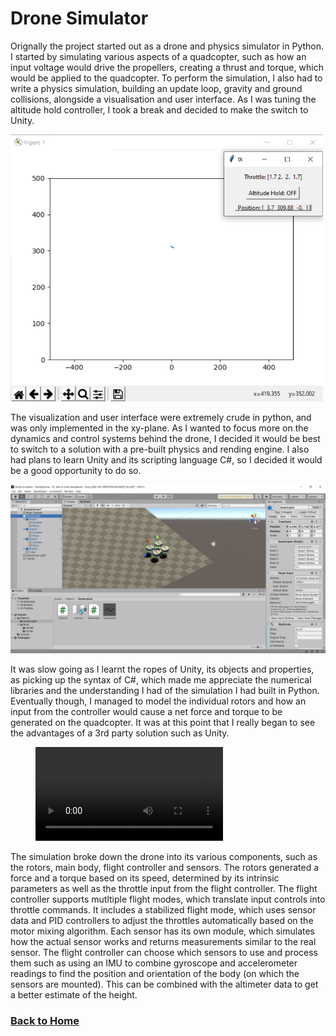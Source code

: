 # Drone Simulator
Orignally the project started out as a drone and physics simulator in Python. I started by simulating various aspects of a quadcopter, such as how an input voltage would drive the propellers, creating a thrust and torque, which would be applied to the quadcopter. To perform the simulation, I also had to write a physics simulation, building an update loop, gravity and ground collisions, alongside a visualisation and user interface. As I was tuning the altitude hold controller, I took a break and decided to make the switch to Unity.

<img src="/assets/images/QuadcopterPython.png"
	width="500"/>

The visualization and user interface were extremely crude in python, and was only implemented in the xy-plane. As I wanted to focus more on the dynamics and control systems behind the drone, I decided it would be best to switch to a solution with a pre-built physics and rending engine. I also had plans to learn Unity and its scripting language C#, so I decided it would be a good opportunity to do so.

<img src="/assets/images/QuadcopterUnity.png"
	width="750"/>

It was slow going as I learnt the ropes of Unity, its objects and properties, as picking up the syntax of C#, which made me appreciate the numerical libraries and the understanding I had of the simulation I had built in Python. Eventually though, I managed to model the individual rotors and how an input from the controller would cause a net force and torque to be generated on the quadcopter. It was at this point that I really began to see the advantages of a 3rd party solution such as Unity.

<!-- blank line -->
<figure class="video_container">
  <video controls="true" allowfullscreen="true">
    <source src="/assets/videos/simulated_drone_flight.mp4" type="video/mp4">
  </video>
</figure>
<!-- blank line -->

The simulation broke down the drone into its various components, such as the rotors, main body, flight controller and sensors. The rotors generated a force and a torque based on its speed, determined by its intrinsic parameters as well as the throttle input from the flight controller. The flight controller supports mutltiple flight modes, which translate input controls into throttle commands. It includes a stabilized flight mode, which uses sensor data and PID controllers to adjust the throttles automatically based on the motor mixing algorithm. Each sensor has its own module, which simulates how the actual sensor works and returns measurements similar to the real sensor. The flight controller can choose which sensors to use and process them such as using an IMU to combine gyroscope and accelerometer readings to find the position and orientation of the body (on which the sensors are mounted). This can be combined with the altimeter data to get a better estimate of the height.

### [Back to Home](/index.md)